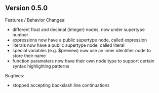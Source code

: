 ## Version 0.5.0

Features / Behavior Changes:
- different float and decimal (integer) nodes, now under supertype number
- expressions now have a public supertype node, called expression
- literals now have a public supertype node, called literal
- special variables (e.g. $preview) now use an inner identifier node to store their name
- function parameters now have their own node type to support certain syntax
  highlighting patterns

Bugfixes:
- stopped accepting backslash line continuations
